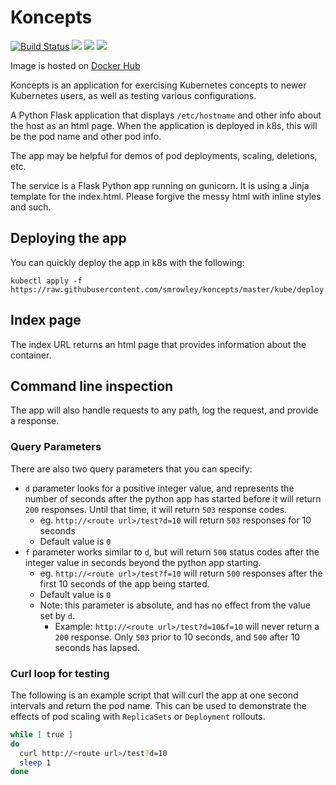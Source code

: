 # Koncepts

[![Build Status](https://travis-ci.org/smrowley/koncepts.svg?branch=master)](https://travis-ci.org/smrowley/koncepts)
[![](https://images.microbadger.com/badges/commit/srowley/koncepts.svg)](https://microbadger.com/images/srowley/koncepts "Get your own commit badge on microbadger.com")
[![](https://images.microbadger.com/badges/image/srowley/koncepts.svg)](https://microbadger.com/images/srowley/koncepts "Get your own image badge on microbadger.com")
[![](https://images.microbadger.com/badges/version/srowley/koncepts.svg)](https://microbadger.com/images/srowley/koncepts "Get your own version badge on microbadger.com")

Image is hosted on [Docker Hub](https://hub.docker.com/r/srowley/koncepts)

Koncepts is an application for exercising Kubernetes concepts to newer Kubernetes users, as well as testing various configurations.

A Python Flask application that displays `/etc/hostname` and other info about the host as an html page. When the application is deployed in k8s, this will be the pod name and other pod info.

The app may be helpful for demos of pod deployments, scaling, deletions, etc.

The service is a Flask Python app running on gunicorn. It is using a Jinja template for the index.html. Please forgive the messy html with inline styles and such.

## Deploying the app

You can quickly deploy the app in k8s with the following:

```
kubectl apply -f https://raw.githubusercontent.com/smrowley/koncepts/master/kube/deploy.yaml
```

## Index page

The index URL returns an html page that provides information about the container.

## Command line inspection

The app will also handle requests to any path, log the request, and provide a response.

### Query Parameters

There are also two query parameters that you can specify:

* `d` parameter looks for a positive integer value, and represents the number of seconds after the python app has started before it will return `200` responses. Until that time, it will return `503` response codes.
  * eg. `http://<route url>/test?d=10` will return `503` responses for 10 seconds
  * Default value is `0`
* `f` parameter works similar to `d`, but will return `500` status codes after the integer value in seconds beyond the python app starting.
  * eg. `http://<route url>/test?f=10` will return `500` responses after the first 10 seconds of the app being started.
  * Default value is `0`
  * Note: this parameter is absolute, and has no effect from the value set by `d`.
    * Example: `http://<route url>/test?d=10&f=10` will never return a `200` response. Only `503` prior to 10 seconds, and `500` after 10 seconds has lapsed.

### Curl loop for testing

The following is an example script that will curl the app at one second intervals and return the pod name. This can be used to demonstrate the effects of pod scaling with `ReplicaSets` or `Deployment` rollouts.

```sh
while [ true ]
do
  curl http://<route url>/test?d=10
  sleep 1
done
```
